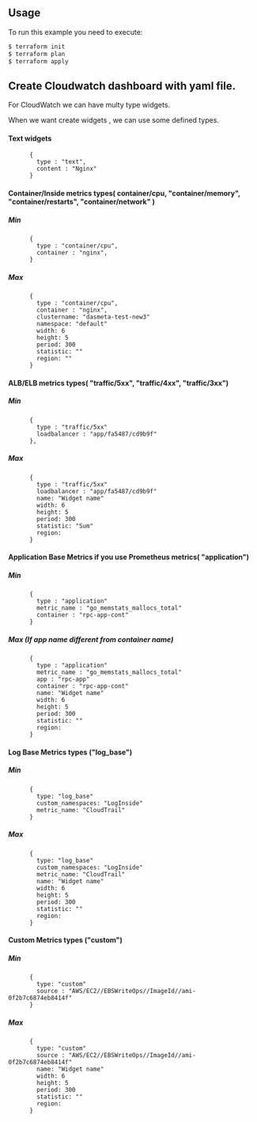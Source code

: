 ## Usage

To run this example you need to execute:

```bash
$ terraform init
$ terraform plan
$ terraform apply
```


## Create Cloudwatch dashboard with yaml file.

For CloudWatch we can have multy type widgets.

When we want create widgets , we can use some defined types.

#### Text widgets
```
      {
        type : "text",
        content : "Nginx"
      }
```

#### Container/Inside metrics types( container/cpu, "container/memory", "container/restarts", "container/network" )

##### Min
```
      {
        type : "container/cpu",
        container : "nginx",
      }
```
##### Max
```
      {
        type : "container/cpu",
        container : "nginx",
        clustername: "dasmeta-test-new3"
        namespace: "default"
        width: 6
        height: 5
        period: 300
        statistic: ""
        region: ""
      }
```

#### ALB/ELB metrics types( "traffic/5xx",  "traffic/4xx", "traffic/3xx")

##### Min
```
      {
        type : "traffic/5xx"
        loadbalancer : "app/fa5487/cd9b9f"
      },
```

##### Max
```
      {
        type : "traffic/5xx"
        loadbalancer : "app/fa5487/cd9b9f"
        name: "Widget name"
        width: 6
        height: 5
        period: 300
        statistic: "Sum"
        region:
      }
```

#### Application Base Metrics if you use Prometheus metrics( "application")

##### Min
```
      {
        type : "application"
        metric_name : "go_memstats_mallocs_total"
        container : "rpc-app-cont"
      }
```


##### Max (If  app name different from container name)
```
      {
        type : "application"
        metric_name : "go_memstats_mallocs_total"
        app : "rpc-app"
        container : "rpc-app-cont"
        name: "Widget name"
        width: 6
        height: 5
        period: 300
        statistic: ""
        region:
      }
```

#### Log Base Metrics types ("log_base")

##### Min

```
      {
        type: "log_base"
        custom_namespaces: "LogInside"
        metric_name: "CloudTrail"
      }
```

##### Max

```
      {
        type: "log_base"
        custom_namespaces: "LogInside"
        metric_name: "CloudTrail"
        name: "Widget name"
        width: 6
        height: 5
        period: 300
        statistic: ""
        region:
      }
```

#### Custom Metrics types ("custom")

##### Min
```
      {
        type: "custom"
        source : "AWS/EC2//EBSWriteOps//ImageId//ami-0f2b7c6874eb8414f"
      }
```

##### Max

```
      {
        type: "custom"
        source : "AWS/EC2//EBSWriteOps//ImageId//ami-0f2b7c6874eb8414f"
        name: "Widget name"
        width: 6
        height: 5
        period: 300
        statistic: ""
        region:
      }
```
